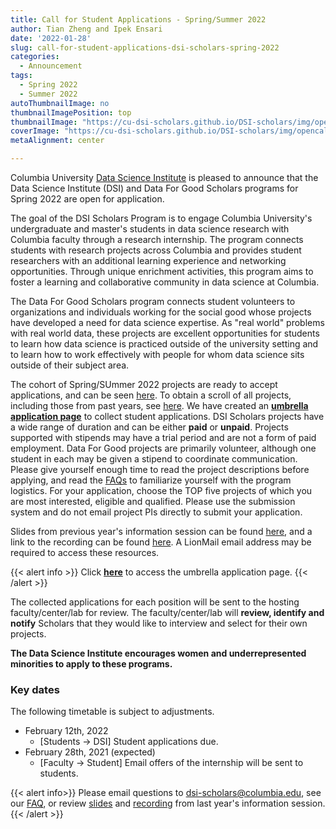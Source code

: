```yaml
---
title: Call for Student Applications - Spring/Summer 2022
author: Tian Zheng and Ipek Ensari
date: '2022-01-28'
slug: call-for-student-applications-dsi-scholars-spring-2022
categories:
  - Announcement
tags:
  - Spring 2022
  - Summer 2022
autoThumbnailImage: no
thumbnailImagePosition: top
thumbnailImage: "https://cu-dsi-scholars.github.io/DSI-scholars/img/opencall_students_spring_2022.png"
coverImage: "https://cu-dsi-scholars.github.io/DSI-scholars/img/opencall_students_spring_2022.png"
metaAlignment: center

---
```

Columbia University [Data Science Institute](http://datascience.columbia.edu/) is pleased to announce that the Data Science Institute (DSI) and Data For Good Scholars programs for Spring 2022 are open for application.

The goal of the DSI Scholars Program is to engage Columbia University's undergraduate and master's students in data science research with Columbia faculty through a research internship. The program connects students with research projects across Columbia and provides student researchers with an additional learning experience and networking opportunities. Through unique enrichment activities, this program aims to foster a learning and collaborative community in data science at Columbia.

The Data For Good Scholars program connects student volunteers to organizations and individuals working for the social good whose projects have developed a need for data science expertise. As "real world" problems with real world data, these projects are excellent opportunities for students to learn how data science is practiced outside of the university setting and to learn how to work effectively with people for whom data science sits outside of their subject area.

<!--more-->

The cohort of Spring/SUmmer 2022 projects are ready to accept applications, and can be seen [here](/categories/open-projects-spring-2022). To obtain a scroll of all projects, including those from past years, see [here](/). We have created an [**umbrella application page**](https://forms.gle/qjj2dZbp7uLZRT1w7) to collect student applications. DSI Scholars projects have a wide range of duration and can be either **paid** or **unpaid**. Projects supported with stipends may have a trial period and are not a form of paid employment. Data For Good projects are primarily volunteer, although one student in each may be given a stipend to coordinate communication. Please give yourself enough time to read the project descriptions before applying, and read the [FAQs](https://cu-dsi-scholars.github.io/DSI-scholars/static/student_faq) to familiarize yourself with the program logistics. For your application, choose the TOP five projects of which you are most interested, eligible and qualified. Please use the submission system and do not email project PIs directly to submit your application.

Slides from previous year's information session can be found [here](https://docs.google.com/presentation/d/11KPHFM94AcjEuTAZRP7qDmFmQ9UOYkK2EYHZY3bemyU/edit?usp=sharing), and a link to the recording can be found [here](https://columbia.hosted.panopto.com/Panopto/Pages/Viewer.aspx?id=7f7e5c53-3da8-4d96-9ce1-ac400104713e). A LionMail email address may be required to access these resources.

{{< alert info >}}
Click [**here**](https://forms.gle/qjj2dZbp7uLZRT1w7) to access the umbrella application page. 
{{< /alert >}}

The collected applications for each position will be sent to the hosting faculty/center/lab for review. The faculty/center/lab will **review, identify and notify** Scholars that they would like to interview and select for their own projects. 

**The Data Science Institute encourages women and underrepresented minorities to apply to these programs.**

### Key dates 

The following timetable is subject to adjustments. 

+ February 12th, 2022
    + [Students -> DSI] Student applications due.
+ February 28th, 2021 (expected)
    + [Faculty -> Student] Email offers of the internship will be sent to students.
        
{{< alert info>}}
Please email questions to [dsi-scholars@columbia.edu](mailto:dsi-scholars@columbia.edu), see our [FAQ](/static/student_faq), or review  [slides](https://docs.google.com/presentation/d/11KPHFM94AcjEuTAZRP7qDmFmQ9UOYkK2EYHZY3bemyU/edit?usp=sharing) and [recording](https://columbia.hosted.panopto.com/Panopto/Pages/Viewer.aspx?id=7f7e5c53-3da8-4d96-9ce1-ac400104713e) from last year's information session.
{{< /alert >}}

